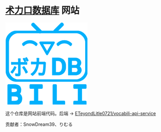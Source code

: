 # [术力口数据库](https://vocabili.top) 网站

![](/public/vocabili.png)

这个仓库是网站前端代码。后端 → [ETeyondLitle0721/vocabili-api-service](https://github.com/ETeyondLitle0721/vocabili-api-service)

贡献者：SnowDream39、りむる
